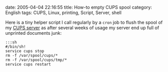 date: 2005-04-04 22:16:55
title: How-to empty CUPS spool
category: English
tags: CUPS, Linux, printing, Script, Server, shell

Here is a tiny helper script I call regularly by a `cron` job to flush the spool
of my [CUPS server](http://en.wikipedia.org/wiki/Common_Unix_Printing_System) as
after several weeks of usage my server end up full of unprinted documents junk:

    :::sh
    #/bin/sh!
    service cups stop
    rm -f /var/spool/cups/*
    rm -f /var/spool/cups/tmp/*
    service cups restart
